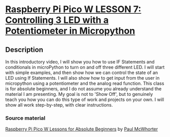 # [Raspberry Pi Pico W LESSON 7: Controlling 3 LED with a Potentiometer in Micropython](https://www.youtube.com/watch?v=YqvcSnGd_HQ&list=PLGs0VKk2DiYz8js1SJog21cDhkBqyAhC5&index=7)

## Description

In this introductory video, I will show you how to use IF
Statements and conditionals in microPython to turn on and
off three different LED. I will start with simple examples,
and then show how we can control the state of an LED using
If Statements. I will also show how to get input from the
user in micropython using a potentiometer and the analog
read function. This class is  for absolute beginners, and
I do not assume you already understand the material I am
presenting. My goal is not to 'Show Off', but to genuinely
teach you how you can do this type of work and projects on
your own. I will show all work step-by-step, with clear
instructions.

### Source material

[Raspberry Pi Pico W Lessons for Absolute Beginners](https://www.youtube.com/playlist?list=PLGs0VKk2DiYz8js1SJog21cDhkBqyAhC5) by
[Paul McWhorter](https://www.youtube.com/c/mcwhorpj/playlists)
